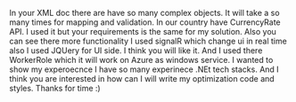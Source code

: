 In your XML doc there are have so many complex objects. It will take a so many times for mapping and validation. In our country have CurrencyRate API. I used it but your requirements is the same for my solution. Also 
you can see there more functionality I used signalR which change ui in real time also I used JQUery for UI side. I think you will like it. And I used there WorkerRole which it will work on 
Azure as windows service. I wanted to show my experoecnce I have so many experinece .NEt tech stacks. And I think you are interested in how can I will write my optimization code and styles. Thanks for time :)
